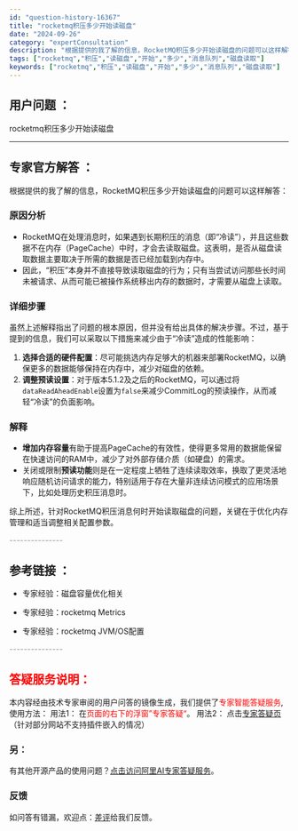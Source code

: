 ```yaml
---
id: "question-history-16367"
title: "rocketmq积压多少开始读磁盘"
date: "2024-09-26"
category: "expertConsultation"
description: "根据提供的我了解的信息，RocketMQ积压多少开始读磁盘的问题可以这样解答：### 原因分析- RocketMQ在处理消息时，如果遇到长期积压的消息（即“冷读”），并且这些数据不在内存（PageCache）中时，才会去读取磁盘。这表明，是否从磁盘读取数据主要取决于所需的数据是否已经加载到内存中。-"
tags: ["rocketmq","积压","读磁盘","开始","多少","消息队列","磁盘读取"]
keywords: ["rocketmq","积压","读磁盘","开始","多少","消息队列","磁盘读取"]
---
```


## 用户问题 ： 
 rocketmq积压多少开始读磁盘  

---------------
## 专家官方解答 ：

根据提供的我了解的信息，RocketMQ积压多少开始读磁盘的问题可以这样解答：

### 原因分析
- RocketMQ在处理消息时，如果遇到长期积压的消息（即“冷读”），并且这些数据不在内存（PageCache）中时，才会去读取磁盘。这表明，是否从磁盘读取数据主要取决于所需的数据是否已经加载到内存中。
- 因此，“积压”本身并不直接导致读取磁盘的行为；只有当尝试访问那些长时间未被请求、从而可能已被操作系统移出内存的数据时，才需要从磁盘上读取。

### 详细步骤
虽然上述解释指出了问题的根本原因，但并没有给出具体的解决步骤。不过，基于提到的信息，我们可以采取以下措施来减少由于“冷读”造成的性能影响：
1. **选择合适的硬件配置**：尽可能挑选内存足够大的机器来部署RocketMQ，以确保更多的数据能够保持在内存中，减少对磁盘的依赖。
2. **调整预读设置**：对于版本5.1.2及之后的RocketMQ，可以通过将`dataReadAheadEnable`设置为`false`来减少CommitLog的预读操作，从而减轻“冷读”的负面影响。

### 解释
- **增加内存容量**有助于提高PageCache的有效性，使得更多常用的数据能保留在快速访问的RAM中，减少了对外部存储介质（如硬盘）的需求。
- 关闭或限制**预读功能**则是在一定程度上牺牲了连续读取效率，换取了更灵活地响应随机访问请求的能力，特别适用于存在大量非连续访问模式的应用场景下，比如处理历史积压消息时。

综上所述，针对RocketMQ积压消息何时开始读取磁盘的问题，关键在于优化内存管理和适当调整相关配置参数。


<font color="#949494">---------------</font> 


## 参考链接 ：

* 专家经验：磁盘容量优化相关 
 
 * 专家经验：rocketmq Metrics 
 
 * 专家经验：rocketmq JVM/OS配置 


 <font color="#949494">---------------</font> 
 


## <font color="#FF0000">答疑服务说明：</font> 

本内容经由技术专家审阅的用户问答的镜像生成，我们提供了<font color="#FF0000">专家智能答疑服务</font>,使用方法：
用法1： 在<font color="#FF0000">页面的右下的浮窗”专家答疑“</font>。
用法2： 点击[专家答疑页](https://answer.opensource.alibaba.com/docs/intro)（针对部分网站不支持插件嵌入的情况）
### 另：


有其他开源产品的使用问题？[点击访问阿里AI专家答疑服务](https://answer.opensource.alibaba.com/docs/intro)。
### 反馈
如问答有错漏，欢迎点：[差评](https://ai.nacos.io/user/feedbackByEnhancerGradePOJOID?enhancerGradePOJOId=17217)给我们反馈。
